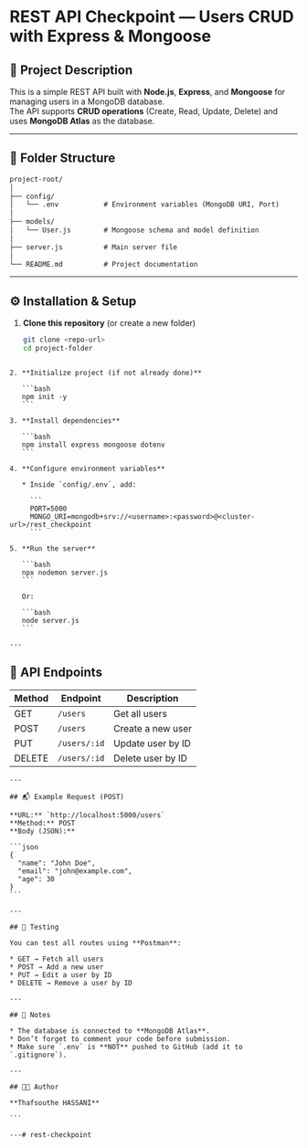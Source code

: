 # REST API Checkpoint — Users CRUD with Express & Mongoose

## 📌 Project Description
This is a simple REST API built with **Node.js**, **Express**, and **Mongoose** for managing users in a MongoDB database.  
The API supports **CRUD operations** (Create, Read, Update, Delete) and uses **MongoDB Atlas** as the database.

---

## 📂 Folder Structure
```markdown
project-root/
│
├── config/
│   └── .env           # Environment variables (MongoDB URI, Port)
│
├── models/
│   └── User.js        # Mongoose schema and model definition
│
├── server.js          # Main server file
│
└── README.md          # Project documentation

````

---

## ⚙️ Installation & Setup

1. **Clone this repository** (or create a new folder)
   ```bash
   git clone <repo-url>
   cd project-folder
````

2. **Initialize project (if not already done)**

   ```bash
   npm init -y
   ```

3. **Install dependencies**

   ```bash
   npm install express mongoose dotenv
   ```

4. **Configure environment variables**

   * Inside `config/.env`, add:

     ```
     PORT=5000
     MONGO_URI=mongodb+srv://<username>:<password>@<cluster-url>/rest_checkpoint
     ```

5. **Run the server**

   ```bash
   npx nodemon server.js
   ```

   Or:

   ```bash
   node server.js
   ```

---
````
## 🚀 API Endpoints

| Method | Endpoint     | Description       |
| ------ | ------------ | ----------------- |
| GET    | `/users`     | Get all users     |
| POST   | `/users`     | Create a new user |
| PUT    | `/users/:id` | Update user by ID |
| DELETE | `/users/:id` | Delete user by ID |
````
---

## 📬 Example Request (POST)

**URL:** `http://localhost:5000/users`
**Method:** POST
**Body (JSON):**

```json
{
  "name": "John Doe",
  "email": "john@example.com",
  "age": 30
}
```

---

## 🧪 Testing

You can test all routes using **Postman**:

* GET → Fetch all users
* POST → Add a new user
* PUT → Edit a user by ID
* DELETE → Remove a user by ID

---

## 📝 Notes

* The database is connected to **MongoDB Atlas**.
* Don’t forget to comment your code before submission.
* Make sure `.env` is **NOT** pushed to GitHub (add it to `.gitignore`).

---

## 👨‍💻 Author

**Thafsouthe HASSANI**

```

---# rest-checkpoint
